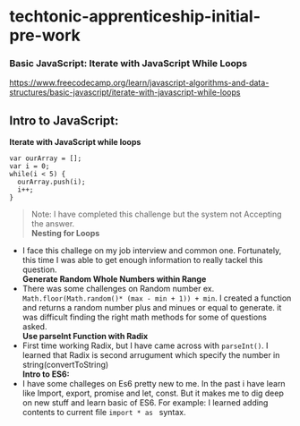 
# techtonic-apprenticeship-initial-pre-work

### Basic JavaScript: Iterate with JavaScript While Loops
https://www.freecodecamp.org/learn/javascript-algorithms-and-data-structures/basic-javascript/iterate-with-javascript-while-loops

## Intro to JavaScript: 
**Iterate with JavaScript while loops**
```
var ourArray = [];
var i = 0;
while(i < 5) {
  ourArray.push(i);
  i++;
}
``` 
> Note: I have completed this challenge but the system not Accepting the answer.<br/>
**Nesting for Loops**
- I face this challege on my job interview and common one. Fortunately, this time I was able to get enough information to really tackel this question.<br/>
**Generate Random Whole Numbers within Range**
- There was some challenges on Random number ex. ```Math.floor(Math.random()* (max - min + 1)) + min```. I created a function and returns a random number plus and minues or equal to generate. it was difficult finding the right math methods for some of questions asked. <br/>
**Use parseInt Function with Radix**
- First time working Radix, but I have came across with ```parseInt()```. I learned that Radix is second arrugument which specify the number in string(convertToString)<br/>
**Intro to ES6:** 
- I have some challeges on Es6 pretty new to me. In the past i have learn like Import, export, promise and let, const. 
  But it makes me to dig deep on new stuff and learn basic of ES6. For example: I learned adding contents to current file ```import * as ``` syntax.

  
